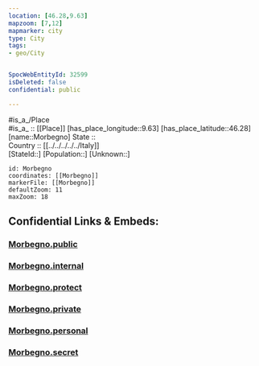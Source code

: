 ```yaml
---
location: [46.28,9.63] 
mapzoom: [7,12] 
mapmarker: city 
type: City
tags:
- geo/City


SpocWebEntityId: 32599
isDeleted: false
confidential: public

---
```

#is_a_/Place  
#is_a_ :: [[Place]] 
[has_place_longitude::9.63] 
[has_place_latitude::46.28] 
[name::Morbegno] 
State ::  
Country :: [[../../../../../Italy]]  
[StateId::] 
[Population::] 
[Unknown::] 


```leaflet
id: Morbegno
coordinates: [[Morbegno]] 
markerFile: [[Morbegno]] 
defaultZoom: 11 
maxZoom: 18
```


## Confidential Links & Embeds: 

### [Morbegno.public](/_public/\Earth\Continent\Europe\Europe~South\Italy\regions~Italy\Lombardy\Sondrio.Province\CityMorbegno.public.md) 

### [Morbegno.internal](/_internal/\Earth\Continent\Europe\Europe~South\Italy\regions~Italy\Lombardy\Sondrio.Province\CityMorbegno.internal.md) 

### [Morbegno.protect](/_protect/\Earth\Continent\Europe\Europe~South\Italy\regions~Italy\Lombardy\Sondrio.Province\CityMorbegno.protect.md) 

### [Morbegno.private](/_private/\Earth\Continent\Europe\Europe~South\Italy\regions~Italy\Lombardy\Sondrio.Province\CityMorbegno.private.md) 

### [Morbegno.personal](/_personal/\Earth\Continent\Europe\Europe~South\Italy\regions~Italy\Lombardy\Sondrio.Province\CityMorbegno.personal.md) 

### [Morbegno.secret](/_secret/\Earth\Continent\Europe\Europe~South\Italy\regions~Italy\Lombardy\Sondrio.Province\CityMorbegno.secret.md)

